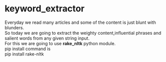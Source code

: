 # keyword_extractor
Everyday we read many articles and some of the content is just blunt with blunders.<br>
So today we are going to extract the weighty content,influential phrases and salient words from any given string input.<br>
For this we are going to use **rake_nltk** python module.<br>
pip install command is  
pip install rake-nltk
